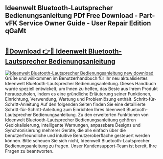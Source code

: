 ## Ideenwelt Bluetooth-Lautsprecher Bedienungsanleitung PDf Free Download - Part-vFK Service Owner Guide - User Repair Edition qGaMt

# <h2><a href="http://df5cjr.blite.top/?on=Ideenwelt+Bluetooth-Lautsprecher+Bedienungsanleitung">🔗Download 👉🔴 Ideenwelt Bluetooth-Lautsprecher Bedienungsanleitung</a></h2>

[![Ideenwelt Bluetooth-Lautsprecher Bedienungsanleitung new download](https://i.imgur.com/lujVjoI.png)](http://df5cjr.blite.top/?on=Ideenwelt+Bluetooth-Lautsprecher+Bedienungsanleitung)
Grüße und willkommen im Benutzerhandbuch für Ihr neu aktualisiertes Ideenwelt Bluetooth-Lautsprecher Bedienungsanleitung. Dieses Handbuch wurde speziell entwickelt, um Ihnen zu helfen, das Beste aus Ihrem Produkt herauszuholen, indem es eine gründliche Erläuterung seiner Funktionen, Einrichtung, Verwendung, Wartung und Problemlösung enthält. Schritt-für-Schritt-Anleitung Auf den folgenden Seiten finden Sie eine detaillierte Schritt-für-Schritt-Anleitung zum Einrichten Ihres Ideenwelt Bluetooth-Lautsprecher Bedienungsanleitung. Zu den erweiterten Funktionen von Ideenwelt Bluetooth-Lautsprecher Bedienungsanleitung gehören Geolokalisierung, intelligente Warnungen, anpassbare Designs und Synchronisierung mehrerer Geräte, die alle einfach über die benutzerfreundliche und intuitive Benutzeroberfläche gesteuert werden können. Bitte scheuen Sie sich nicht, Ideenwelt Bluetooth-Lautsprecher Bedienungsanleitung zu fragen. Unser Kundensupport-Team ist bereit, Ihre Fragen zu beantworten.
